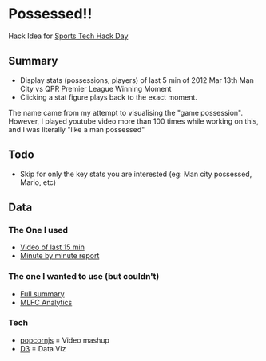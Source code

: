 # Possessed!!

Hack Idea for [Sports Tech Hack Day](https://www.hackerleague.org/hackathons/sportstech-hack-day)



## Summary

- Display stats (possessions, players) of last 5 min of 2012 Mar 13th Man City vs QPR Premier League Winning Moment
- Clicking a stat figure plays back to the exact moment.

The name came from my attempt to visualising the "game possession". However, I played youtube video more than 100 times while working on this, and I was literally "like a man possessed"

## Todo

- Skip for only the key stats you are interested (eg: Man city possessed, Mario, etc)

## Data

### The One I used

- [Video of last 15 min](http://youtu.be/L160YCp1v6I)
- [Minute by minute report](http://www.guardian.co.uk/football/2012/may/13/manchester-city-qpr-live-premier-league)

### The one I wanted to use (but couldn't)

- [Full summary](http://www.guardian.co.uk/football/2012/may/13/manchester-city-qpr-premier-league)
- [MLFC Analytics](http://www.mcfc.co.uk/The-Club/MCFC-Analytics/What-is-MCFC-Analytics)

### Tech

- [popcornjs](http://popcornjs.org/) = Video mashup
- [D3](d3js.org) = Data Viz

